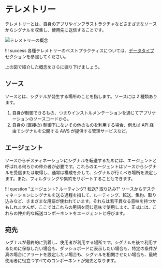 # テレメトリー

テレメトリーとは、自身のアプリやインフラストラクチャなどさまざまなソースからシグナルを収集し、使用先に送信することです。

![テレメトリーの概念](images/telemetry.png)

!!! success
    各種テレメトリーのベストプラクティスについては、[データタイプ](../signals/logs)セクションを参照してください。

上の図で紹介した概念をさらに掘り下げましょう。

## ソース

ソースとは、シグナルが発生する場所のことを指します。ソースには 2 種類あります。

1. 自身が制御できるもの、つまりインストルメンテーションを通じてアプリケーションのソースコードから。
2. 自身の (直接の) 制御下にないその他のものを利用する場合、例えば API 経由でシグナルを公開する AWS が提供する管理サービスなど。

## エージェント

ソースからデスティネーションにシグナルを転送するためには、エージェントと呼ばれる何らかの仲介者が必要です。これらのエージェントはソースからシグナルを受信または取得し、通常は構成を介して、シグナルが行くべき場所を決定します。また、フィルタリングや集約をサポートすることもできます。

!!! question "エージェント? ルーティング? 転送? 取り込み?"
    ソースからデスティネーションにシグナルを送る過程を指して、ルーティング、転送、集約、取り込みなど、さまざまな用語が使われています。それらは若干異なる意味を持つかもしれませんが、ここではこれらの用語を同じ意味で使用します。正式には、これらの仲介的な転送コンポーネントをエージェントと呼びます。

## 宛先

シグナルが最終的に到着し、使用者が利用する場所です。シグナルを後で利用するために保存したい場合も、ダッシュボードに表示したい場合も、特定の条件が真の場合にアラートを設定したい場合も、シグナルを相関させたい場合も、最終使用者に役立つすべてのコンポーネントが宛先となります。
